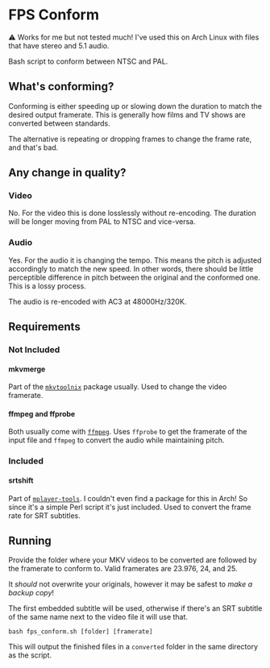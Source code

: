 # FPS Conform

:warning: Works for me but not tested much! I've used this on Arch Linux with files that have stereo and 5.1 audio.

Bash script to conform between NTSC and PAL.

## What's conforming?

Conforming is either speeding up or slowing down the duration to match the desired output framerate. This is generally how films and TV shows are converted between standards.

The alternative is repeating or dropping frames to change the frame rate, and that's bad.

## Any change in quality?

### Video

No. For the video this is done losslessly without re-encoding. The duration will be longer moving from PAL to NTSC and vice-versa.

### Audio

Yes. For the audio it is changing the tempo. This means the pitch is adjusted accordingly to match the new speed. In other words, there should be little perceptible difference in pitch between the original and the conformed one. This is a lossy process.

The audio is re-encoded with AC3 at 48000Hz/320K.

## Requirements

### Not Included

#### mkvmerge

Part of the [`mkvtoolnix`](https://www.bunkus.org/videotools/mkvtoolnix/) package usually. Used to change the video framerate.

#### ffmpeg and ffprobe

Both usually come with [`ffmpeg`](https://www.ffmpeg.org/). Uses `ffprobe` to get the framerate of the input file and `ffmpeg` to convert the audio while maintaining pitch.

### Included

#### srtshift

Part of [`mplayer-tools`](http://mplayer-tools.sourceforge.net/). I couldn't even find a package for this in Arch! So since it's a simple Perl script it's just included. Used to convert the frame rate for SRT subtitles.

## Running

Provide the folder where your MKV videos to be converted are followed by the framerate to conform to. Valid framerates are 23.976, 24, and 25.

It *should* not overwrite your originals, however it may be safest to _make a backup copy_!

The first embedded subtitle will be used, otherwise if there's an SRT subtitle of the same name next to the video file it will use that.

```
bash fps_conform.sh [folder] [framerate]
```

This will output the finished files in a `converted` folder in the same directory as the script.
